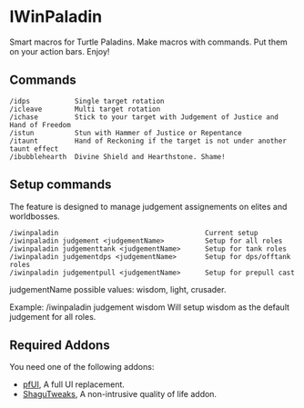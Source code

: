 # IWinPaladin

Smart macros for Turtle Paladins. Make macros with commands. Put them on your action bars. Enjoy!


## Commands
    /idps           Single target rotation
    /icleave        Multi target rotation
    /ichase         Stick to your target with Judgement of Justice and Hand of Freedom
    /istun          Stun with Hammer of Justice or Repentance
    /itaunt         Hand of Reckoning if the target is not under another taunt effect
    /ibubblehearth  Divine Shield and Hearthstone. Shame!


## Setup commands
The feature is designed to manage judgement assignements on elites and worldbosses.

    /iwinpaladin                                    Current setup
    /iwinpaladin judgement <judgementName>          Setup for all roles
    /iwinpaladin judgementtank <judgementName>      Setup for tank roles
    /iwinpaladin judgementdps <judgementName>       Setup for dps/offtank roles
    /iwinpaladin judgementpull <judgementName>      Setup for prepull cast

judgementName possible values: wisdom, light, crusader.

Example: /iwinpaladin judgement wisdom
  Will setup wisdom as the default judgement for all roles.


## Required Addons
You need one of the following addons:
* [pfUI](https://shagu.org/pfUI/), A full UI replacement.
* [ShaguTweaks](https://shagu.org/ShaguTweaks/), A non-intrusive quality of life addon.